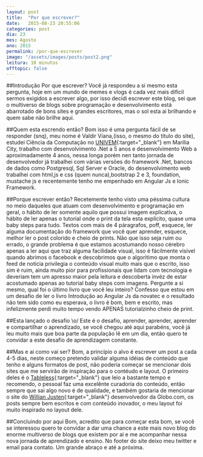 ```yaml
---
layout: post
title:  "Por que escrever?"
date:   2015-08-23 20:55:06
categories: post 
dia: 23
mes: Agosto
ano: 2015
permalink: /por-que-escrever
image: "/assets/images/posts/post2.png"
leitura: 10 minutos
offtopic: false
---
```

##Introdução
Por que escrever? Você já respondeu a si mesmo esta pergunta, hoje em um mundo de memes e vlogs é cada vez 
mais difícil sermos exigidos a escrever algo, por isso decidi escrever este blog, sei que o multiverso de blogs
sobre programação e desenvolvimento está abarrotado de bons sites e grandes escritores, mas o sol esta ai brilhando
e quem sabe não brilhe aqui.

##Quem esta escrendo então?
Bom isso é uma pergunta fácil de se responder (snq), meu nome é Valdir Viana,(isso, o mesmo do título do site), estudei Ciência da Computação
no [UNIVEM](http://www.univem.edu.br/){:target="_blank"} em Marília City, trabalho com desenvolvimento .Net a 5 anos e 
desenvolvimento Web a aproximadamente 4 anos, nessa longa porém nen tanto jornada de desenvolvedor já trabalhei com várias
versões do framework .Net, bancos de dados como Postgresql, Sql Server e Oracle, do desenvolvimento web trabalhei com html,js e 
css (quem nunca),bootstrap 2 e 3, foundation, mustache js e recentemente tenho me empenhado em Angular Js e Ionic Framework.

##Porque escrever então?
Recetemente tenho visto uma péssima cultura no meio daqueles que atuam com desenvolvimento e programação em geral, o hábito de ler somente
 aquilo que possuí imagem explicativa, o hábito de ler apenas o tutorial onde o print da tela esta explícito, quase uma baby steps para tudo. Textos com
mais de 4 páragrafos, poff, esquece, ler alguma documentação do framework que você quer aprender, esquece, melhor ler o 
post colorido e cheio de prints. Não que isso seja ruim ou errado, o grande 
problema é que estamos acostumando nosso cérebro apenas a ler aqui que traz alguma facilidade visual, isso é fácilmente visivel quando
abrimos o facebook e descobrimos que o algoritimo que monta o feed de notícia privilegia o conteúdo visual muito mais que o escrito,
isso sim é ruim, ainda muito pior para profissionais que lidam com tecnologia e deveriam tem um apresso maior pela leitura e descoberta
invéz de estar acostumado apenas ao tutorial baby steps com imagens. Pergunte a si mesmo, qual foi o último livro que você leu inteiro?
Confesso que estou em um desafio de ler o livro Introdução ao Angular Js da novatec e o resultado não tem sido como eu esperava, 
o livro é bom, bem e escrito, mas infelizmente perdi muito tempo vendo APENAS tutorialzinho cheio de print.

##Esta lançado o desafio \o/
Este é o desafio, aprender, aprender, aprender e compartilhar o aprendizado, se você chegou até aqui parabéns, você já leu muito mais
que boa parte da população lê em um dia, então quero te convidar a este desafio de aprendizagem constante.

##Mas e ai como vai ser?
Bom, a princípio o alvo é escrever um post a cada 4-5 dias, neste começo pretendo validar alguma idéias de conteúdo que tenho e alguns
formatos de post, não poderia começar se mencionar dois sites que me servirão de inspiração para o contéudo e layout. O primeiro deles
é o [Tableless](http://tableless.com.br/){:target="_blank"} que leio a bastante tempo e recomendo, o pessoal faz uma excelênte
curadoria do conteúdo, então sempre que sai algo novo é de qualidade, e também gostaria de mencionar o site do 
[Willian Justen](http://willianjusten.com.br/){:target="_blank"} desenvolvedor da Globo.com, os posts sempre bem escritos e com
conteúdo inovador, o meu layout foi muito inspirado no layout dele.

##Concluindo por aqui
Bom, acredito que para começar esta bom, se você se interessou quero te convidar a dar uma chance a este mais novo blog do enorme
multiverso de blogs que existem por ai e me acompanhar nessa nova jornada de aprendizado e ensino. No footer do site deixo meu
twitter e email para contato. Um grande abraço e até a próxima.
